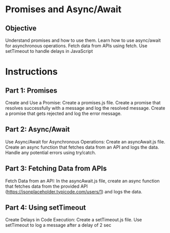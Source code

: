 # Promises and Async/Await

## Objective

Understand promises and how to use them.
Learn how to use async/await for asynchronous operations.
Fetch data from APIs using fetch.
Use setTimeout to handle delays in JavaScript

# Instructions

## Part 1: Promises

Create and Use a Promise:
Create a promises.js file.
Create a promise that resolves successfully with a message and log the resolved message.
Create a promise that gets rejected and log the error message.

## Part 2: Async/Await
Use Async/Await for Asynchronous Operations:
Create an asyncAwait.js file.
Create an async function that fetches data from an API and logs the data.
Handle any potential errors using try/catch.

## Part 3: Fetching Data from APIs
Fetch Data from an API:
In the asyncAwait.js file, create an async function that fetches data from the provided API (https://jsonplaceholder.typicode.com/users/1) and logs the data.

## Part 4: Using setTimeout
Create Delays in Code Execution:
Create a setTimeout.js file.
Use setTimeout to log a message after a delay of 2 sec